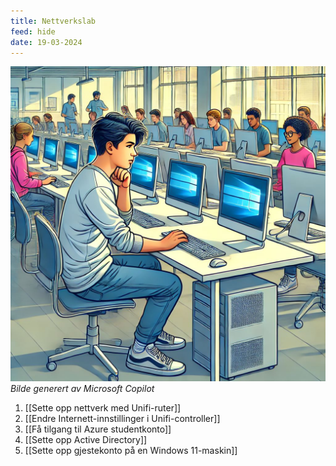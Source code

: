 ```yaml
---
title: Nettverkslab
feed: hide
date: 19-03-2024
---
```

![](/assets/img/nettverkslab/datalab.png)
*Bilde generert av Microsoft Copilot*

1. [[Sette opp nettverk med Unifi-ruter]]
2. [[Endre Internett-innstillinger i Unifi-controller]]
3. [[Få tilgang til Azure studentkonto]]
4. [[Sette opp Active Directory]]
5. [[Sette opp gjestekonto på en Windows 11-maskin]]
